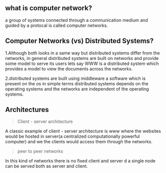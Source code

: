 ## what is computer network?

a group of systems connected through a communication medium and guided by a protocal is called computer networks.
 
## Computer Networks (vs) Distributed Systems?

1.Although both looks in a same way but distributed systems differ from the networks, in general distributed systems are built on networks and provide
some model to serve its users lets say WWW is a distributed system which provides a model to view the documents across the networks.

2.distributed systems are built using middleware a software which is present on the os in simple terms distributed systems depends on the operating systems
and the networks are independent of the operating systems.

## Architectures

> Client - server architecture

A classic example of client - server architecture is www where the websites would be hosted in server(a centralized computationally powerful computer) and we 
the clients would access them through the networks.

> peer to peer networks

In this kind of networks there is no fixed client and server d a single node can be served both as server and client.
